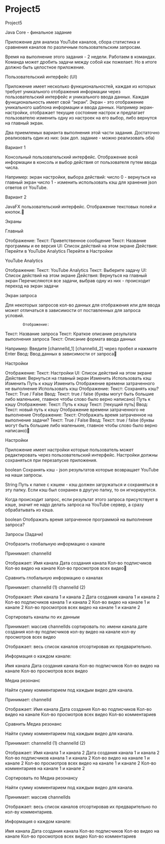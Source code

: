 # Project5
Project5


Java Core - финальное задание


Приложение для анализа YouTube каналов, сбора статистика и сравнения каналов по различным пользовательским запросам.

Время на выполнение этого задания - 2 недели.
Работаем в командах. Команда может дробить задачи между собой как пожелает. Но в итоге должно быть целостное приложение.



Пользовательский интерфейс (UI)


Приложение имеет несколько функциональностей, каждая из которых требует уникального отображения информации через пользовательский интерфейс и уникального ввода данных. 
Каждая функциональность имеет свой “экран”. 
Экран - это отображение уникального шаблона информации и ввода данных. 
Например экран-настройки, отображает текущие состояние настрок и предлагает пользователю изменить одну из настроек на его выбор, либо вернутся на главный экран.

Два приемлемых варианта выполнения этой части задания. Достаточно реализовать один из них: (как доп. задание - можно реализовать оба)


Вариант 1

Консольный пользовательский интерфейс.
Отображение всей информации в консоль и выбор действия от пользователя путем ввода числа.

Например: экран настройки, выбора действий:
число 0 - вернуться на главный экран
число 1 - изменить использовать кэш для хранения json ответов от YouTube.


Вариант 2

JavaFX пользовательский интерфейс.
Отображение текстовых полей и кнопок.

Экраны


Главный

Отображение:
Текст: Приветственное сообщение
Текст: Название программы и ее версия
UI: Список действий на этом экране
        Действия:
Перейти в YouTube Analytics
Перейти в Настройки


YouTube Analytics

Отображение:
Текст: YouTube Analytics
Текст: Выберите задачу
UI: Список действий на этом экране
        Действия:
Вернуться на главный экран
Перечисляются все задачи, выбрав одну из них - происходит переход на экран задачи


Экран запроса

Для некоторых запросов кол-во данных для отображения или для
            ввода может отличаться в зависимости от поставленных для
            запроса условий.

            Отображение:
Текст: Название запроса
Текст: Краткое описание результата выполнения запроса
Текст: Описание формата ввода данных

Например: Введите [channelId_1] [channelId_2] через пробел и нажмите Enter
Ввод:
Ввод данных в зависимости от запроса


Настройки

Отображение:
Текст: Настройки
UI: Список действий на этом экране
        Действия:
Вернуться на главный экран
Изменить Использовать кэш
Изменить Путь к кэшу
Изменить Отображение времени затраченного не выполнение
Использовать кэш
            Отображение:
Текст: Сохранять кэш?
Текст: True / False
Ввод:
Текст: true / false (буквы могут быть большие либо маленькие, главное чтобы слово было верно написано)
Путь к кэшу
            Отображение:
Текст: Путь к кэшу
Текст: [текущий путь]
Ввод:
Текст: новый путь к кэшу
Отображение времени затраченного не выполнение
            Отображение:
Текст: Отображать время затраченное на выполнение задачи?
Текст: True / False
Ввод:
Текст: true / false (буквы могут быть большие либо маленькие, главное чтобы слово было верно написано)


Настройки

Приложение имеет настройки которые пользователь может редактировать через пользовательский интерфейс. Настройки должны сохраняться при перезапуске приложения.


boolean
Сохранять кэш - json результатов которые возвращает YouTube на наши запросы.


String
Путь к папке с кэшем - кэш должен загружаться и сохраняться в эту папку.
Если кэш был сохранен в другую папку, то он игнорируется.

Когда происходит запрос, если результат этого запроса присутствует в кэше, значит не надо делать запроса на YouTube сервер, а сразу обрабатывать из кэша.


boolean
Отображать время затраченное программой на выполнение запроса?



Запросы (Задачи)


Отобразить глобальную информацию о канале 

Принимает:
channelId

Отображает:
Имя канала
Дата создания канала
Кол-во подписчиков
Кол-во видео на канале
Кол-во просмотров всех видео


Сравнить глобальную информацию о каналах 

Принимает:
channelId (1)
channelId (2)

Отображает:
Имя канала 1 и канала 2
Дата создания канала 1 и канала 2
Кол-во подписчиков канала 1 и канала 2
Кол-во видео на канале 1 и канале 2
Кол-во просмотров всех видео на канале 1 и канале 2


Сортировать каналы по их данным

Принимает:
массив channelIds
сортировать по:
имени канала
дате создания
кол-ву подписчиков
кол-ву видео на канале
кол-ву просмотров всех видео

Отображает: весь список каналов отсортировав их предварительно. 


Информация о каждом канале:

Имя канала
Дата создания канала
Кол-во подписчиков
Кол-во видео на канале
Кол-во просмотров всех видео


Медиа резонанс

Найти сумму комментарием под каждым видео для канала.

Принимает:
channelId

Отображает:
Имя канала
Дата создания
Кол-во подписчиков
Кол-во видео на канале
Кол-во просмотров всех видео
Кол-во комментариев


Сравнить Медиа резонанс

Найти сумму комментарием под каждым видео для канала.

Принимает:
channelId (1)
channelId (2)

Отображает:
Имя канала 1 и канала 2
Дата создания канала 1 и канала 2
Кол-во подписчиков канала 1 и канала 2
Кол-во видео на канале 1 и канале 2
Кол-во просмотров всех видео на канале 1 и канале 2
Кол-во комментариев на канале 1 и канале 2


Сортировать по Медиа резонансу

Найти сумму комментарием под каждым видео для канала.

Принимает:
массив channelIds

Отображает: весь список каналов отсортировав их предварительно по кол-ву комментариев. 


Информация о каждом канале:

Имя канала
Дата создания канала
Кол-во подписчиков
Кол-во видео на канале
Кол-во просмотров всех видео
Кол-во комментариев

